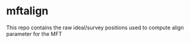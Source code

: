 # mftalign
This repo contains the raw ideal/survey positions used to compute align parameter for the MFT
